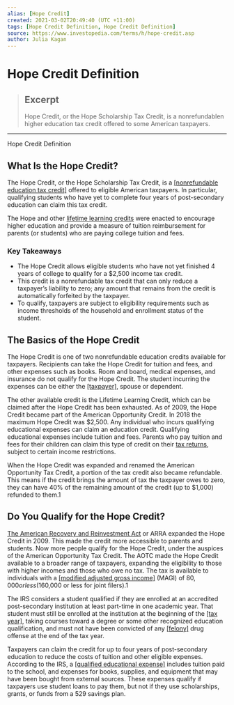 ```yaml
---
alias: [Hope Credit]
created: 2021-03-02T20:49:40 (UTC +11:00)
tags: [Hope Credit Definition, Hope Credit Definition]
source: https://www.investopedia.com/terms/h/hope-credit.asp
author: Julia Kagan
---
```


# Hope Credit Definition

> ## Excerpt
> Hope Credit, or the Hope Scholarship Tax Credit, is a nonrefundablen higher education tax credit offered to some American taxpayers.

---

Hope Credit Definition
## What Is the Hope Credit?

The Hope Credit, or the Hope Scholarship Tax Credit, is a [[nonrefundable education tax credit]](https://www.investopedia.com/terms/n/nonrefundabletaxcredit.asp) offered to eligible American taxpayers. In particular, qualifying students who have yet to complete four years of post-secondary education can claim this tax credit. 

The Hope and other [lifetime learning credits](https://www.investopedia.com/terms/l/lifelearningcredit.asp) were enacted to encourage higher education and provide a measure of tuition reimbursement for parents (or students) who are paying college tuition and fees.

### Key Takeaways

-   The Hope Credit allows eligible students who have not yet finished 4 years of college to qualify for a $2,500 income tax credit.
-   This credit is a nonrefundable tax credit that can only reduce a taxpayer’s liability to zero; any amount that remains from the credit is automatically forfeited by the taxpayer.
-   To qualify, taxpayers are subject to eligibility requirements such as income thresholds of the household and enrollment status of the student.

## The Basics of the Hope Credit

The Hope Credit is one of two nonrefundable education credits available for taxpayers. Recipients can take the Hope Credit for tuition and fees, and other expenses such as books. Room and board, medical expenses, and insurance do not qualify for the Hope Credit. The student incurring the expenses can be either the [[taxpayer]](https://www.investopedia.com/terms/t/taxpayer.asp), spouse or dependent.

The other available credit is the Lifetime Learning Credit, which can be claimed after the Hope Credit has been exhausted. As of 2009, the Hope Credit became part of the American Opportunity Credit. In 2018 the maximum Hope Credit was $2,500. Any individual who incurs qualifying educational expenses can claim an education credit. Qualifying educational expenses include tuition and fees. Parents who pay tuition and fees for their children can claim this type of credit on their [tax returns](https://www.investopedia.com/terms/t/taxreturn.asp), subject to certain income restrictions.

When the Hope Credit was expanded and renamed the American Opportunity Tax Credit, a portion of the tax credit also became refundable. This means if the credit brings the amount of tax the taxpayer owes to zero, they can have 40% of the remaining amount of the credit (up to $1,000) refunded to them.1

## Do You Qualify for the Hope Credit?

[The American Recovery and Reinvestment Act](https://www.investopedia.com/terms/a/american-recovery-and-reinvestment-act.asp) or ARRA expanded the Hope Credit in 2009. This made the credit more accessible to parents and students. Now more people qualify for the Hope Credit, under the auspices of the American Opportunity Tax Credit. The AOTC made the Hope Credit available to a broader range of taxpayers, expanding the eligibility to those with higher incomes and those who owe no tax. The tax is available to individuals with a [[modified adjusted gross income]](https://www.investopedia.com/terms/m/magi.asp) (MAGI) of $80,000 or less ($160,000 or less for joint filers).1

The IRS considers a student qualified if they are enrolled at an accredited post-secondary institution at least part-time in one academic year. That student must still be enrolled at the institution at the beginning of the [[tax year]](https://www.investopedia.com/terms/t/taxyear.asp), taking courses toward a degree or some other recognized education qualification, and must not have been convicted of any [[felony]](https://www.investopedia.com/terms/f/felony.asp) drug offense at the end of the tax year.

Taxpayers can claim the credit for up to four years of post-secondary education to reduce the costs of tuition and other eligible expenses. According to the IRS, a [[qualified educational expense]](https://www.investopedia.com/terms/q/qhee.asp) includes tuition paid to the school, and expenses for books, supplies, and equipment that may have been bought from external sources. These expenses qualify if taxpayers use student loans to pay them, but not if they use scholarships, grants, or funds from a 529 savings plan.
